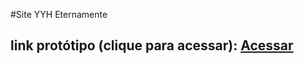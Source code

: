 #Site YYH Eternamente

## link protótipo (clique para acessar): [Acessar](https://yyheternamente.netlify.app/index.html)
